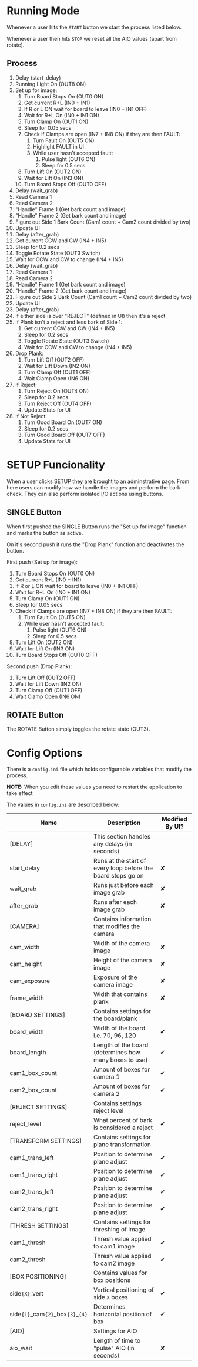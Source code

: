 # Running Mode

Whenever a user hits the `START` button we start the process listed below.

Whenever a user then hits `STOP` we reset all the AIO values (apart from rotate).

## Process

1. Delay (start_delay)
2. Running Light On (OUT8 ON)
3. Set up for image:
    1. Turn Board Stops On (OUT0 ON)
    2. Get current R+L (IN0 + IN1)
    3. If R or L ON wait for board to leave (IN0 + IN1 OFF)
    4. Wait for R+L On (IN0 + IN1 ON)
    5. Turn Clamp On (OUT1 ON)
    6. Sleep for 0.05 secs
    7. Check if Clamps are open (IN7 + IN8 ON) if they are then FAULT:
        1. Turn Fault On (OUT5 ON)
        2. Highlight FAULT in UI
        3. While user hasn't accepted fault:
            1. Pulse light (OUT6 ON)
            2. Sleep for 0.5 secs
    8. Turn Lift On (OUT2 ON)
    9. Wait for Lift On (IN3 ON)
    10. Turn Board Stops Off (OUT0 OFF)
4. Delay (wait_grab)
5. Read Camera 1
6. Read Camera 2
7. "Handle" Frame 1 (Get bark count and image)
8. "Handle" Frame 2 (Get bark count and image)
9. Figure out Side 1 Bark Count (Cam1 count + Cam2 count divided by two)
10. Update UI
11. Delay (after_grab)
12. Get current CCW and CW (IN4 + IN5)
13. Sleep for 0.2 secs
14. Toggle Rotate State (OUT3 Switch)
15. Wait for CCW and CW to change (IN4 + IN5)
16. Delay (wait_grab)
17. Read Camera 1
18. Read Camera 2
19. "Handle" Frame 1 (Get bark count and image)
20. "Handle" Frame 2 (Get bark count and image)
21. Figure out Side 2 Bark Count (Cam1 count + Cam2 count divided by two)
22. Update UI
23. Delay (after_grab)
24. If either side is over "REJECT" (defined in UI) then it's a reject
25. If Plank isn't a reject and less bark of Side 1:
    1. Get current CCW and CW (IN4 + IN5)
    2. Sleep for 0.2 secs
    3. Toggle Rotate State (OUT3 Switch)
    4. Wait for CCW and CW to change (IN4 + IN5)
26. Drop Plank:
    1. Turn Lift Off (OUT2 OFF)
    2. Wait for Lift Down (IN2 ON)
    3. Turn Clamp Off (OUT1 OFF)
    4. Wait Clamp Open (IN6 ON)
27. If Reject:
    1. Turn Reject On (OUT4 ON)
    2. Sleep for 0.2 secs
    3. Turn Reject Off (OUT4 OFF)
    4. Update Stats for UI
28. If Not Reject:
    1. Turn Good Board On (OUT7 ON)
    2. Sleep for 0.2 secs
    3. Turn Good Board Off (OUT7 OFF)
    4. Update Stats for UI


# SETUP Funcionality

When a user clicks SETUP they are brought to an adminstrative page. From here users can modify how we handle the images and perform the bark check. They can also perform isolated I/O actions using buttons.

## SINGLE Button

When first pushed the SINGLE Button runs the "Set up for image" function and marks the button as active. 

On it's second push it runs the "Drop Plank" function and deactivates the button.

First push (Set up for image):
1. Turn Board Stops On (OUT0 ON)
2. Get current R+L (IN0 + IN1)
3. If R or L ON wait for board to leave (IN0 + IN1 OFF)
4. Wait for R+L On (IN0 + IN1 ON)
5. Turn Clamp On (OUT1 ON)
6. Sleep for 0.05 secs
7. Check if Clamps are open (IN7 + IN8 ON) if they are then FAULT:
    1. Turn Fault On (OUT5 ON)
    2. While user hasn't accepted fault:
        1. Pulse light (OUT6 ON)
        2. Sleep for 0.5 secs
8. Turn Lift On (OUT2 ON)
9. Wait for Lift On (IN3 ON)
10. Turn Board Stops Off (OUT0 OFF)

Second push (Drop Plank):
1. Turn Lift Off (OUT2 OFF)
2. Wait for Lift Down (IN2 ON)
3. Turn Clamp Off (OUT1 OFF)
4. Wait Clamp Open (IN6 ON)

## ROTATE Button

The ROTATE Button simply toggles the rotate state (OUT3).

# Config Options

There is a `config.ini` file which holds configurable variables that modify the process. 

**NOTE:** When you edit these values you need to restart the application to take effect

The values in `config.ini` are described below:

| Name | Description | Modified By UI? |
| ------------- | ------------- | ------------- |
| [DELAY] | This section handles any delays (in seconds) | |
| start_delay | Runs at the start of every loop before the board stops go on | ✘ |
| wait_grab | Runs just before each image grab | ✘ |
| after_grab | Runs after each image grab | ✘ |
| [CAMERA] | Contains information that modifies the camera | |
| cam_width | Width of the camera image | ✘ |
| cam_height | Height of the camera image | ✘ |
| cam_exposure | Exposure of the camera image | ✘ |
| frame_width | Width that contains plank | ✘ |
| [BOARD SETTINGS] | Contains settings for the board/plank | |
| board_width | Width of the board i.e. 70, 96, 120 | ✔ |
| board_length | Length of the board (determines how many boxes to use) | ✔ |
| cam1_box_count | Amount of boxes for camera 1 | ✔ |
| cam2_box_count | Amount of boxes for camera 2 | ✔ |
| [REJECT SETTINGS] | Contains settings reject level | |
| reject_level | What percent of bark is considered a reject | ✔ |
| [TRANSFORM SETTINGS] | Contains settings for plane transformation | |
| cam1_trans_left | Position to determine plane adjust | ✔ |
| cam1_trans_right | Position to determine plane adjust | ✔ |
| cam2_trans_left | Position to determine plane adjust | ✔ |
| cam2_trans_right | Position to determine plane adjust | ✔ |
| [THRESH SETTINGS] | Contains settings for threshing of image | |
| cam1_thresh | Thresh value applied to cam1 image | ✔ |
| cam2_thresh | Thresh value applied to cam2 image | ✔ |
| [BOX POSITIONING] | Contains values for box positions | |
| side`{X}`_vert | Vertical positioning of side `X` boxes | ✔ |
| side`{1}`\_cam`{2}`\_box`{3}`\_`{4}` | Determines horizontal position of box | ✔ |
| [AIO] | Settings for AIO | |
| aio_wait | Length of time to "pulse" AIO (in seconds) | ✘ |
